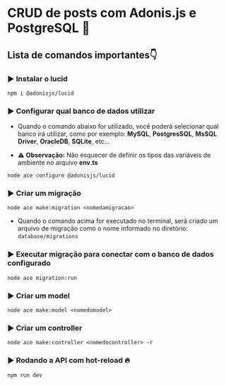 # CRUD de posts com Adonis.js  e PostgreSQL :rocket:

## Lista de comandos importantes:point_down:

### :arrow_forward: Instalar o lucid

```
npm i @adonisjs/lucid
```

### :arrow_forward: Configurar qual banco de dados utilizar

- Quando o comando abaixo for utilizado, você poderá selecionar qual banco irá utilizar, como por exemplo: **MySQL**, **PostgresSQL**, **MsSQL Driver**, **OracleDB**, **SQLite**, etc...

- :warning: **Observação:** Não esquecer de definir os tipos das variáveis de ambiente no arquivo **env.ts**

```
node ace configure @adonisjs/lucid
```

### :arrow_forward: Criar um migração

```
node ace make:migration <nomedamigracao>
```

- Quando o comando acima for executado no  terminal, será criado um arquivo de migração como o nome informado no diretório: <code>database/migrations</code>

### :arrow_forward: Executar migração para conectar com o banco de dados configurado

```
node ace migration:run
```

### :arrow_forward: Criar um model

```
node ace make:model <nomedomodel>
```

### :arrow_forward: Criar um controller

```
node ace make:controller <nomedocontroller> -r
```

### :arrow_forward: Rodando a API com hot-reload :fire:

```
npm run dev
```
